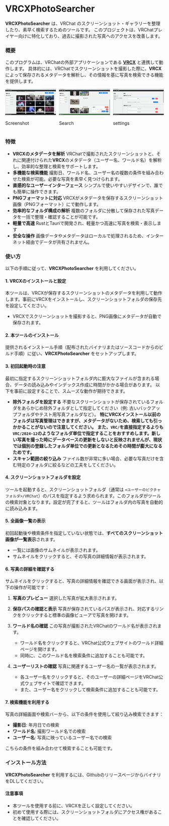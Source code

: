 # VRCXPhotoSearcher

**VRCXPhotoSearcher** は、VRChat のスクリーンショット・ギャラリーを整理したり、素早く検索するためのツールです。
このプロジェクトは、VRChatプレイヤー向けに特化しており、過去に撮影された写真へのアクセスを改善します。

### 概要

このプログラムは、VRChatの外部アプリケーションである **[VRCX](https://github.com/vrcx-team/VRCX/)** と連携して動作します。
具体的には、VRChatでスクリーンショットを撮影した際に、**VRCX** によって保存されるメタデータを解析し、その情報を基に写真を検索できる機能を提供します。

<div style="display: flex; gap: 10px;">
  <div>
    <img src="./screenshots/topscreenshot_ja.png" alt="Screenshot 1" width="200">
    <p>Screenshot</p>
  </div>
  <div>
    <img src="./screenshots/search_ja.png" alt="Screenshot 2" width="200">
    <p>Search</p>
  </div>
  <div>
    <img src="./screenshots/settings_ja.png" alt="Screenshot 3" width="200">
    <p>settings</p>
  </div>
</div>

### 特徴

- **VRCXのメタデータを解析**
  VRChatで撮影されたスクリーンショットと、それに関連付けられた**VRCX**のメタデータ（ユーザー名、ワールド名）を解析し、効率的な整理と検索をサポートします。
- **多機能な検索機能**
  撮影日、ワールド名、ユーザー名の複数の条件を組み合わせた検索が可能。必要な写真を素早く見つけられます。
- **直感的なユーザーインターフェース**
  シンプルで使いやすいデザインで、誰でも簡単に操作できます。
- **PNGフォーマットに対応**
  VRCXがメタデータを保存するスクリーンショット画像（PNGフォーマット）にで動作します。
- **効率的なフォルダ構成の解析**
  複数のフォルダに分散して保存された写真データを一括で整理・確認することが可能です。
- **軽量で高速**
  RustとTauriで開発され、軽量かつ高速に写真を検索・表示します
- **安全な操作**
  画像データやメタデータはローカルで処理されるため、インターネット経由でデータが共有されません。

### 使い方

以下の手順に従って、**VRCXPhotoSearcher** を利用してください。

#### 1. **VRCXのインストールと設定**

本ツールは、VRCXが保存するスクリーンショットのメタデータを利用して動作します。事前にVRCXをインストールし、スクリーンショットフォルダの保存先を設定してください。

- VRCXでスクリーンショットを撮影すると、PNG画像にメタデータが自動で保存されます。

#### 2. **本ツールのインストール**

提供されるインストール手順（配布されたバイナリまたはソースコードからのビルド手順）に従い、**VRCXPhotoSearcher** をセットアップします。

#### 3. **初回起動時の注意**

最初に指定するスクリーンショットフォルダ内に膨大なファイルが含まれる場合、データの読み込みやインデックス作成に時間がかかる場合があります。
以下を事前に設定することで、スムーズな動作が期待できます。

- **除外フォルダを設定する**
  不要なスクリーンショットが保存されているフォルダをあらかじめ除外フォルダとして指定してください（例: 古いバックアップフォルダやテスト用写真フォルダなど）。
  **特にVRCXインストール以前のフォルダは写真管理はできますが、メタデータがないため、検索しても引っかかることがないので注意してください。**
  **また、`VRC/`を直接指定するよりも`VRC/2024-12`のようなフォルダ単位で指定することをおすすめします。新しい写真を撮った時にデータベースの更新をしないと反映されませんが、現状では個別の登録したフォルダ単位での更新となるためその時間が膨大になるためです。**
- **スキャン範囲の絞り込み**
  ファイル数が非常に多い場合、必要な写真だけを含む特定のフォルダに絞るなどの工夫をしてください。

#### 4. **スクリーンショットフォルダを設定**

ツールを起動すると、スクリーンショットフォルダ（通常は `<ユーザーのピクチャフォルダ>/VRChat`）のパスを指定するよう求められます。このフォルダがツールの検索対象となります。設定が完了すると、ツールはフォルダ内の写真を自動的に読み込みます。

#### 5. **全画像一覧の表示**

初回起動後や検索条件を指定していない状態では、**すべてのスクリーンショット画像が一覧表示**されます。

- 一覧には画像のサムネイルが表示されます。
- サムネイルをクリックすると、その写真の詳細情報が表示されます。

#### 6. **写真の詳細を確認する**

サムネイルをクリックすると、写真の詳細情報を確認できる画面が表示され、以下の操作が可能です：

1. **写真のプレビュー**
   選択した写真が拡大表示されます。
2. **保存パスの確認と表示**
   写真が保存されているパスが表示され、対応するリンクをクリックすると標準の画像ビューアで写真を開けます。
3. **ワールド名の確認**
   この写真が撮影されたVRChatのワールド名が表示されます。

   - ワールド名をクリックすると、VRChat公式ウェブサイトのワールド詳細ページを開けます。
   - 同時に、このワールド名を検索条件に追加することも可能です。

4. **ユーザーリストの確認**
   写真に関連するユーザー名の一覧が表示されます。
   - 各ユーザー名をクリックすると、そのユーザーの詳細ページをVRChat公式ウェブサイトで確認できます。
   - また、ユーザー名をクリックして検索条件に追加することも可能です。

#### 7. **検索機能を利用する**

写真の詳細画面や検索バーから、以下の条件を使用して絞り込み検索できます：

- **撮影日**: 年月日での検索
- **ワールド名**: 撮影ワールド名での検索
- **ユーザー名**: 写真に映っているユーザー名での検索

こちらの条件を組み合わせて検索することも可能です。

### インストール方法

**VRCXPhotoSearcher** を利用するには、GithubのリリースページからバイナリをDLしてください。

#### 注意事項

- 本ツールを使用する前に、VRCXを正しく設定してください。
- 初めて使用する際には、スクリーンショットフォルダにアクセス権があることを確認してください。
